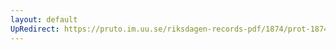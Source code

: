 ```yaml
---
layout: default
UpRedirect: https://pruto.im.uu.se/riksdagen-records-pdf/1874/prot-1874--ak--211.pdf
---
```

